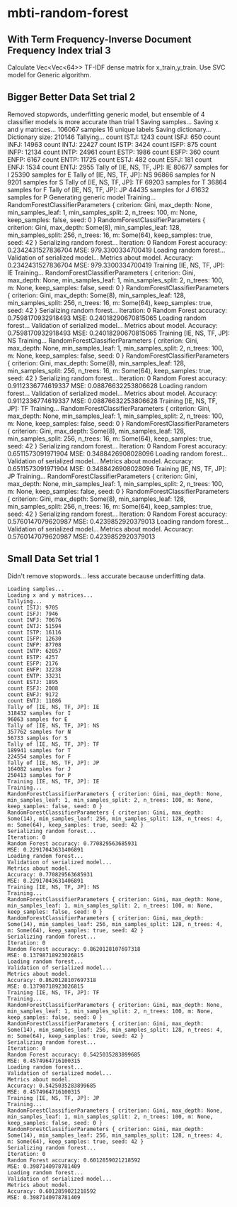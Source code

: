 # mbti-random-forest

## With Term Frequency-Inverse Document Frequency Index trial 3
Calculate Vec<Vec<64>> TF-IDF dense matrix for x_train,y_train.  Use SVC model for Generic algorithm.

## Bigger Better Data Set trial 2
Removed stopwords, underfitting generic model, but ensemble of 4 classifier models is more accurate than trial 1
    Saving samples...
    Saving x and y matrices...
    106067 samples
    16 unique labels
    Saving dictionary...
    Dictionary size: 210146
    Tallying...
    count ISTJ: 1243
    count ISFJ: 650
    count INFJ: 14963
    count INTJ: 22427
    count ISTP: 3424
    count ISFP: 875
    count INFP: 12134
    count INTP: 24961
    count ESTP: 1986
    count ESFP: 360
    count ENFP: 6167
    count ENTP: 11725
    count ESTJ: 482
    count ESFJ: 181
    count ENFJ: 1534
    count ENTJ: 2955
    Tally of [IE, NS, TF, JP]: IE
    80677 samples for I
    25390 samples for E
    Tally of [IE, NS, TF, JP]: NS
    96866 samples for N
    9201 samples for S
    Tally of [IE, NS, TF, JP]: TF
    69203 samples for T
    36864 samples for F
    Tally of [IE, NS, TF, JP]: JP
    44435 samples for J
    61632 samples for P
    Generating generic model
    Training...
    RandomForestClassifierParameters { criterion: Gini, max_depth: None, min_samples_leaf: 1, min_samples_split: 2, n_trees: 100, m: None, keep_samples: false, seed: 0 }
    RandomForestClassifierParameters { criterion: Gini, max_depth: Some(8), min_samples_leaf: 128, min_samples_split: 256, n_trees: 16, m: Some(64), keep_samples: true, seed: 42 }
    Serializing random forest...
    Iteration: 0
    Random Forest accuracy: 0.2342431527836704
    MSE: 979.3300334700419
    Loading random forest...
    Validation of serialized model...
    Metrics about model.
    Accuracy: 0.2342431527836704
    MSE: 979.3300334700419
    Training [IE, NS, TF, JP]: IE
    Training...
    RandomForestClassifierParameters { criterion: Gini, max_depth: None, min_samples_leaf: 1, min_samples_split: 2, n_trees: 100, m: None, keep_samples: false, seed: 0 }
    RandomForestClassifierParameters { criterion: Gini, max_depth: Some(8), min_samples_leaf: 128, min_samples_split: 256, n_trees: 16, m: Some(64), keep_samples: true, seed: 42 }
    Serializing random forest...
    Iteration: 0
    Random Forest accuracy: 0.7598170932918493
    MSE: 0.24018290670815065
    Loading random forest...
    Validation of serialized model...
    Metrics about model.
    Accuracy: 0.7598170932918493
    MSE: 0.24018290670815065
    Training [IE, NS, TF, JP]: NS
    Training...
    RandomForestClassifierParameters { criterion: Gini, max_depth: None, min_samples_leaf: 1, min_samples_split: 2, n_trees: 100, m: None, keep_samples: false, seed: 0 }
    RandomForestClassifierParameters { criterion: Gini, max_depth: Some(8), min_samples_leaf: 128, min_samples_split: 256, n_trees: 16, m: Some(64), keep_samples: true, seed: 42 }
    Serializing random forest...
    Iteration: 0
    Random Forest accuracy: 0.9112336774619337
    MSE: 0.08876632253806628
    Loading random forest...
    Validation of serialized model...
    Metrics about model.
    Accuracy: 0.9112336774619337
    MSE: 0.08876632253806628
    Training [IE, NS, TF, JP]: TF
    Training...
    RandomForestClassifierParameters { criterion: Gini, max_depth: None, min_samples_leaf: 1, min_samples_split: 2, n_trees: 100, m: None, keep_samples: false, seed: 0 }
    RandomForestClassifierParameters { criterion: Gini, max_depth: Some(8), min_samples_leaf: 128, min_samples_split: 256, n_trees: 16, m: Some(64), keep_samples: true, seed: 42 }
    Serializing random forest...
    Iteration: 0
    Random Forest accuracy: 0.6511573091971904
    MSE: 0.3488426908028096
    Loading random forest...
    Validation of serialized model...
    Metrics about model.
    Accuracy: 0.6511573091971904
    MSE: 0.3488426908028096
    Training [IE, NS, TF, JP]: JP
    Training...
    RandomForestClassifierParameters { criterion: Gini, max_depth: None, min_samples_leaf: 1, min_samples_split: 2, n_trees: 100, m: None, keep_samples: false, seed: 0 }
    RandomForestClassifierParameters { criterion: Gini, max_depth: Some(8), min_samples_leaf: 128, min_samples_split: 256, n_trees: 16, m: Some(64), keep_samples: true, seed: 42 }
    Serializing random forest...
    Iteration: 0
    Random Forest accuracy: 0.5760147079620987
    MSE: 0.4239852920379013
    Loading random forest...
    Validation of serialized model...
    Metrics about model.
    Accuracy: 0.5760147079620987
    MSE: 0.4239852920379013

## Small Data Set trial 1
Didn't remove stopwords... less accurate because underfitting data.

    Loading samples...
    Loading x and y matrices...
    Tallying...
    count ISTJ: 9705
    count ISFJ: 7946
    count INFJ: 70676
    count INTJ: 51594
    count ISTP: 16116
    count ISFP: 12630
    count INFP: 87708
    count INTP: 62057
    count ESTP: 4257
    count ESFP: 2176
    count ENFP: 32238
    count ENTP: 33231
    count ESTJ: 1895
    count ESFJ: 2008
    count ENFJ: 9172
    count ENTJ: 11086
    Tally of [IE, NS, TF, JP]: IE
    318432 samples for I
    96063 samples for E
    Tally of [IE, NS, TF, JP]: NS
    357762 samples for N
    56733 samples for S
    Tally of [IE, NS, TF, JP]: TF
    189941 samples for T
    224554 samples for F
    Tally of [IE, NS, TF, JP]: JP
    164082 samples for J
    250413 samples for P
    Training [IE, NS, TF, JP]: IE
    Training...
    RandomForestClassifierParameters { criterion: Gini, max_depth: None, min_samples_leaf: 1, min_samples_split: 2, n_trees: 100, m: None, keep_samples: false, seed: 0 }
    RandomForestClassifierParameters { criterion: Gini, max_depth: Some(14), min_samples_leaf: 256, min_samples_split: 128, n_trees: 4, m: Some(64), keep_samples: true, seed: 42 }
    Serializing random forest...
    Iteration: 0
    Random Forest accuracy: 0.770829563685931
    MSE: 0.22917043631406891
    Loading random forest...
    Validation of serialized model...
    Metrics about model.
    Accuracy: 0.770829563685931
    MSE: 0.22917043631406891
    Training [IE, NS, TF, JP]: NS
    Training...
    RandomForestClassifierParameters { criterion: Gini, max_depth: None, min_samples_leaf: 1, min_samples_split: 2, n_trees: 100, m: None, keep_samples: false, seed: 0 }
    RandomForestClassifierParameters { criterion: Gini, max_depth: Some(14), min_samples_leaf: 256, min_samples_split: 128, n_trees: 4, m: Some(64), keep_samples: true, seed: 42 }
    Serializing random forest...
    Iteration: 0
    Random Forest accuracy: 0.8620128107697318
    MSE: 0.13798718923026815
    Loading random forest...
    Validation of serialized model...
    Metrics about model.
    Accuracy: 0.8620128107697318
    MSE: 0.13798718923026815
    Training [IE, NS, TF, JP]: TF
    Training...
    RandomForestClassifierParameters { criterion: Gini, max_depth: None, min_samples_leaf: 1, min_samples_split: 2, n_trees: 100, m: None, keep_samples: false, seed: 0 }
    RandomForestClassifierParameters { criterion: Gini, max_depth: Some(14), min_samples_leaf: 256, min_samples_split: 128, n_trees: 4, m: Some(64), keep_samples: true, seed: 42 }
    Serializing random forest...
    Iteration: 0
    Random Forest accuracy: 0.5425035283899685
    MSE: 0.4574964716100315
    Loading random forest...
    Validation of serialized model...
    Metrics about model.
    Accuracy: 0.5425035283899685
    MSE: 0.4574964716100315
    Training [IE, NS, TF, JP]: JP
    Training...
    RandomForestClassifierParameters { criterion: Gini, max_depth: None, min_samples_leaf: 1, min_samples_split: 2, n_trees: 100, m: None, keep_samples: false, seed: 0 }
    RandomForestClassifierParameters { criterion: Gini, max_depth: Some(14), min_samples_leaf: 256, min_samples_split: 128, n_trees: 4, m: Some(64), keep_samples: true, seed: 42 }
    Serializing random forest...
    Iteration: 0
    Random Forest accuracy: 0.6012859021218592
    MSE: 0.3987140978781409
    Loading random forest...
    Validation of serialized model...
    Metrics about model.
    Accuracy: 0.6012859021218592
    MSE: 0.3987140978781409